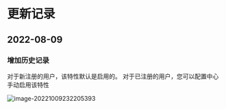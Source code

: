 # 更新记录

## 2022-08-09

### 增加历史记录

对于新注册的用户，该特性默认是启用的。
对于已注册的用户，您可以配置中心手动启用该特性

![image-20221009232205393](../_resources/images/image-20221009232205393.png)

